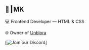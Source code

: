 ## 👑┃MK

💻 Frontend Developer — HTML & CSS

🌐 Owner of [Unblora](https://unblora.pages.dev)

[![Join our Discord](https://invidget.switchblade.xyz/3x7DD4BVRx)]
